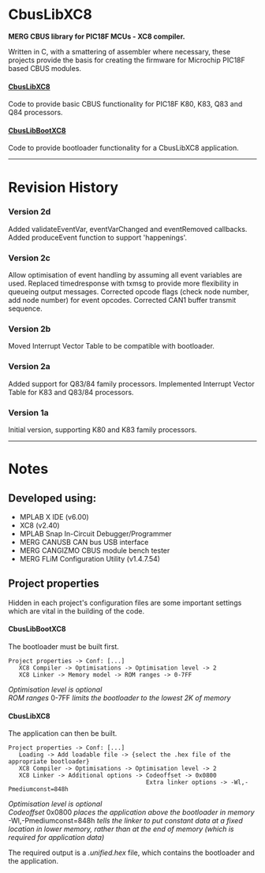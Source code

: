 # CbusLibXC8
**MERG CBUS library for PIC18F MCUs - XC8 compiler.**

Written in C, with a smattering of assembler where necessary, these projects provide the basis
for creating the firmware for Microchip PIC18F based CBUS modules.

#### [CbusLibXC8](https://github.com/Syspixie/CbusLibXC8/tree/main/CbusLibXC8.X)

Code to provide basic CBUS functionality for PIC18F K80, K83, Q83 and Q84 processors.

#### [CbusLibBootXC8](https://github.com/Syspixie/CbusLibXC8/tree/main/CbusLibBootXC8.X)

Code to provide bootloader functionality for a CbusLibXC8 application.

**********

# Revision History

### Version 2d
Added validateEventVar, eventVarChanged and eventRemoved callbacks.
Added produceEvent function to support 'happenings'.

### Version 2c
Allow optimisation of event handling by assuming all event variables are used.
Replaced timedresponse with txmsg to provide more flexibility in queueing output messages.
Corrected opcode flags (check node number, add node number) for event opcodes.
Corrected CAN1 buffer transmit sequence.

### Version 2b
Moved Interrupt Vector Table to be compatible with bootloader.

### Version 2a
Added support for Q83/84 family processors.
Implemented Interrupt Vector Table for K83 and Q83/84 processors.

### Version 1a
Initial version, supporting K80 and K83 family processors.

**********

# Notes

## Developed using:
- MPLAB X IDE (v6.00)
- XC8 (v2.40)
- MPLAB Snap In-Circuit Debugger/Programmer
- MERG CANUSB CAN bus USB interface
- MERG CANGIZMO CBUS module bench tester
- MERG FLiM Configuration Utility (v1.4.7.54)

## Project properties
Hidden in each project's configuration files are some important settings which are vital
in the building of the code.

#### CbusLibBootXC8

The bootloader must be built first.

    Project properties -> Conf: [...]
       XC8 Compiler -> Optimisations -> Optimisation level -> 2  
       XC8 Linker -> Memory model -> ROM ranges -> 0-7FF

*Optimisation level is optional*  
*ROM ranges* 0-7FF *limits the bootloader to the lowest 2K of memory*

#### CbusLibXC8

The application can then be built.

    Project properties -> Conf: [...]
       Loading -> Add loadable file -> {select the .hex file of the appropriate bootloader}
       XC8 Compiler -> Optimisations -> Optimisation level -> 2
       XC8 Linker -> Additional options -> Codeoffset -> 0x0800
                                           Extra linker options -> -Wl,-Pmediumconst=848h

*Optimisation level is optional*  
*Codeoffset* 0x0800 *places the application above the bootloader in memory*  
-Wl,-Pmediumconst=848h *tells the linker to put constant data at a fixed location in lower memory, rather
than at the end of memory (which is required for application data)*

The required output is a *.unified.hex* file, which contains the bootloader and the application.
